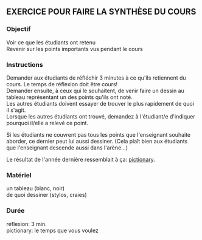 ## EXERCICE POUR FAIRE LA SYNTHÈSE DU COURS

### Objectif
Voir ce que les étudiants ont retenu   
Revenir sur les points importants vus pendant le cours   

### Instructions
Demander aux étudiants de réfléchir 3 minutes à ce qu'ils retiennent du cours. Le temps de réflexion doit être cours!   
Demander ensuite, à ceux qui le souhaitent, de venir faire un dessin au tableau représentant un des points qu'ils ont noté.   
Les autres étudiants doivent essayer de trouver le plus rapidement de quoi il s'agit.   
Lorsque les autres étudiants ont trouvé, demandez à l'étudiant/e d'indiquer pourquoi il/elle a relevé ce point.   

Si les étudiants ne couvrent pas tous les points que l'enseignant souhaite aborder, ce dernier peut lui aussi dessiner. (Cela plaît bien aux étudiants que l'enseignant descende aussi dans l'arène...)   

Le résultat de l'année dernière ressemblait à ça: [pictionary](http://www.github.com/grolimur/formation-des-usagers-en-bibliotheque/blob/master/sem9/exercices/2016.01.07-pictionary.JPG).   

### Matériel
un tableau (blanc, noir)   
de quoi dessiner (stylos, craies)   

### Durée
réflexion: 3 min.   
pictionary: le temps que vous voulez   

